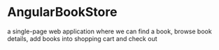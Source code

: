 # AngularBookStore
a single-page web application where we can find a book, browse book details, add books into shopping cart and check out
